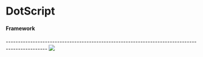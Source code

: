 <h1> DotScript </h1>
<h4>Framework</h4>
-----------------------------------------------------------------------------------------------
<img src="https://66f98dd684cc0e2feb8ec56a--stirring-clafoutis-821502.netlify.app/nat.png">

